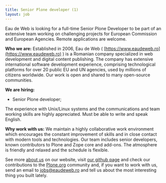```yaml
---
title: Senior Plone developer (1)
layout: job
---
```


Eau de Web is looking for a full-time Senior Plone Developer to be part of an extensive team working on challenging projects for European Commission and European Agencies. Remote applications are welcome.

**Who we are:**
Established in 2006, Eau de Web ( [https://www.eaudeweb.ro](https://www.eaudeweb.ro) ) is a Romanian company specialized in web development and digital content publishing. 
The company has extensive international software development experience, comprising technological platforms for over 20 public EU and UN agencies, used by millions of citizens worldwide.
Our work is open and shared to many open-source communities.

**We are hiring:**
-	Senior Plone developer;

The experience with Unix/Linux systems and the communications and team working skills are highly appreciated. Must be able to write and speak English.

**Why work with us:**
We maintain a highly collaborative work environment which encourages the constant improvement of skills and in close contact with modern tools and technologies.
Our team includes senior developers, known contributors to Plone and Zope core and add-ons.
The atmosphere is friendly and relaxed and the schedule is flexible.

See more [about us][] on our website, visit [our github page][] and check our contributions to the [Plone.org](plone.org) community and, if you want to work with us, send an email to jobs@eaudeweb.ro and tell us about the most interesting thing you built lately.

[about us]: https://www.eaudeweb.ro/#about-us
[our github page]: https://github.com/eaudeweb/eaudeweb.github.com
